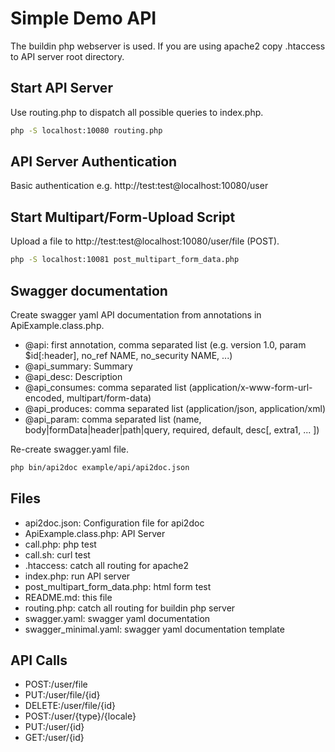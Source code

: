 # Simple Demo API

The buildin php webserver is used. If you are using apache2 copy .htaccess to
API server root directory.


## Start API Server

Use routing.php to dispatch all possible queries to index.php.

```sh
php -S localhost:10080 routing.php
```

## API Server Authentication

Basic authentication e.g. http://test:test@localhost:10080/user

## Start Multipart/Form-Upload Script

Upload a file to http://test:test@localhost:10080/user/file (POST). 

```sh
php -S localhost:10081 post_multipart_form_data.php
```

## Swagger documentation

Create swagger yaml API documentation from annotations in ApiExample.class.php.

* @api: first annotation, comma separated list (e.g. version 1.0, param $id[:header], no_ref NAME, no_security NAME, ...)
* @api_summary: Summary
* @api_desc: Description
* @api_consumes: comma separated list (application/x-www-form-url-encoded, multipart/form-data)
* @api_produces: comma separated list (application/json, application/xml)
* @api_param: comma separated list (name, body|formData|header|path|query, required, default, desc[, extra1, ... ])

Re-create swagger.yaml file.

```sh
php bin/api2doc example/api/api2doc.json
```

## Files

* api2doc.json: Configuration file for api2doc
* ApiExample.class.php: API Server
* call.php: php test
* call.sh: curl test
* .htaccess: catch all routing for apache2
* index.php: run API server
* post_multipart_form_data.php: html form test
* README.md: this file
* routing.php: catch all routing for buildin php server
* swagger.yaml: swagger yaml documentation
* swagger_minimal.yaml: swagger yaml documentation template

## API Calls

* POST:/user/file
* PUT:/user/file/{id}
* DELETE:/user/file/{id}
* POST:/user/{type}/{locale}
* PUT:/user/{id}
* GET:/user/{id}
 

